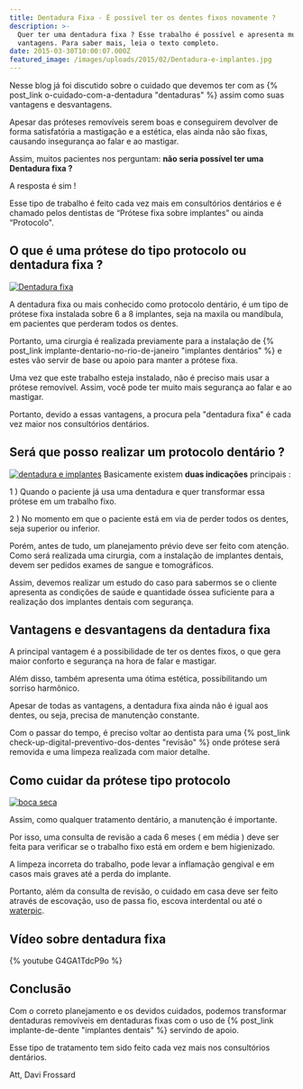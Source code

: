 ```yaml
---
title: Dentadura Fixa - É possível ter os dentes fixos novamente ?
description: >-
  Quer ter uma dentadura fixa ? Esse trabalho é possível e apresenta muitas
  vantagens. Para saber mais, leia o texto completo.
date: 2015-03-30T10:00:07.000Z
featured_image: /images/uploads/2015/02/Dentadura-e-implantes.jpg
---
```

Nesse blog já foi discutido sobre o cuidado que devemos ter com as {% post_link o-cuidado-com-a-dentadura "dentaduras" %} assim como suas vantagens e desvantagens. 

Apesar das próteses removíveis serem boas e conseguirem devolver de forma satisfatória a mastigação e a estética, elas ainda não são fixas, causando insegurança ao falar e ao mastigar. 

Assim, muitos pacientes nos perguntam: **não seria possível ter uma Dentadura fixa ?** 

A resposta é sim ! 

Esse tipo de trabalho é feito cada vez mais em consultórios dentários e é chamado pelos dentistas de “Prótese fixa sobre implantes” ou ainda “Protocolo".

## **O que é uma prótese do tipo protocolo ou dentadura fixa ?**

[![Dentadura fixa](/images/uploads/2015/03/Dentadura-fixa-1024x680.jpg)](/images/uploads/2015/03/Dentadura-fixa.jpg) 

A dentadura fixa ou mais conhecido como protocolo dentário, é um tipo de prótese fixa instalada sobre 6 a 8 implantes, seja na maxila ou mandíbula, em pacientes que perderam todos os dentes. 

Portanto, uma cirurgia é realizada previamente para a instalação de {% post_link implante-dentario-no-rio-de-janeiro "implantes dentários" %} e estes vão servir de base ou apoio para manter a prótese fixa. 

Uma vez que este trabalho esteja instalado, não é preciso mais usar a prótese removível. Assim, você pode ter muito mais segurança ao falar e ao mastigar. 

Portanto, devido a essas vantagens, a procura pela "dentadura fixa" é cada vez maior nos consultórios dentários.

## **Será que posso realizar um protocolo dentário ?**

[![dentadura e implantes](/images/uploads/2015/03/dentadura-e-implantes-1024x773.jpg)](/images/uploads/2015/03/dentadura-e-implantes.jpg) Basicamente existem **duas indicações** principais : 

1 ) Quando o paciente já usa uma dentadura e quer transformar essa prótese em um trabalho fixo. 

2 ) No momento em que o paciente está em via de perder todos os dentes, seja superior ou inferior. 

Porém, antes de tudo, um planejamento prévio deve ser feito com atenção. Como será realizada uma cirurgia, com a instalação de implantes dentais, devem ser pedidos exames de sangue e tomográficos. 

Assim, devemos realizar um estudo do caso para sabermos se o cliente apresenta as condições de saúde e quantidade óssea suficiente para a realização dos implantes dentais com segurança.

## **Vantagens e desvantagens da dentadura fixa**

A principal vantagem é a possibilidade de ter os dentes fixos, o que gera maior conforto e segurança na hora de falar e mastigar. 

Além disso, também apresenta uma ótima estética, possibilitando um sorriso harmônico. 

Apesar de todas as vantagens, a dentadura fixa ainda não é igual aos dentes, ou seja, precisa de manutenção constante. 

Com o passar do tempo, é preciso voltar ao dentista para uma {% post_link check-up-digital-preventivo-dos-dentes "revisão" %} onde prótese será removida e uma limpeza realizada com maior detalhe.

## **Como cuidar da prótese tipo protocolo**

[![boca seca](/images/uploads/2014/09/falta-de-saliva.jpg)](/images/uploads/2014/09/falta-de-saliva.jpg) 

Assim, como qualquer tratamento dentário, a manutenção é importante. 

Por isso, uma consulta de revisão a cada 6 meses ( em média ) deve ser feita para verificar se o trabalho fixo está em ordem e bem higienizado. 

A limpeza incorreta do trabalho, pode levar a inflamação gengival e em casos mais graves até a perda do implante. 

Portanto, além da consulta de revisão, o cuidado em casa deve ser feito através de escovação, uso de passa fio, escova interdental ou até o [waterpic](http://www.waterpik.com.br).

## Vídeo sobre dentadura fixa 

{% youtube G4GA1TdcP9o %}

## **Conclusão**

Com o correto planejamento e os devidos cuidados, podemos transformar dentaduras removíveis em dentaduras fixas com o uso de {% post_link implante-de-dente "implantes dentais" %} servindo de apoio. 

Esse tipo de tratamento tem sido feito cada vez mais nos consultórios dentários. 

Att, Davi Frossard
